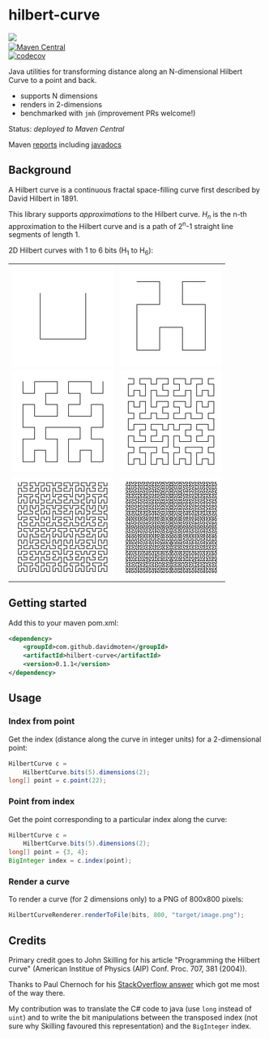 # hilbert-curve
<a href="https://travis-ci.org/davidmoten/hilbert-curve"><img src="https://travis-ci.org/davidmoten/hilbert-curve.svg"/></a><br/>
[![Maven Central](https://maven-badges.herokuapp.com/maven-central/com.github.davidmoten/hilbert-curve/badge.svg?style=flat)](https://maven-badges.herokuapp.com/maven-central/com.github.davidmoten/hilbert-curve)<br/>
[![codecov](https://codecov.io/gh/davidmoten/hilbert-curve/branch/master/graph/badge.svg)](https://codecov.io/gh/davidmoten/hilbert-curve)<br/>

Java utilities for transforming distance along an N-dimensional Hilbert Curve to a point and back.

* supports N dimensions
* renders in 2-dimensions
* benchmarked with `jmh` (improvement PRs welcome!)

Status: *deployed to Maven Central*

Maven [reports](https://davidmoten.github.io/hilbert-curve/index.html) including [javadocs](https://davidmoten.github.io/hilbert-curve/apidocs/index.html)

Background
-------------
A Hilbert curve is a continuous fractal space-filling curve first described by David Hilbert in 1891.

This library supports *approximations* to the Hilbert curve. *H<sub>n</sub>* is the n-th approximation to the Hilbert curve and is a path of 2<sup>n</sup>-1 straight line segments of length 1.

2D Hilbert curves with 1 to 6 bits (H<sub>1</sub> to H<sub>6</sub>):

| | |
| --- | --- |
|  <img src="src/docs/hilbert-2d-bits-1.png?raw=true" /> |  <img src="src/docs/hilbert-2d-bits-2.png?raw=true" />
|  <img src="src/docs/hilbert-2d-bits-3.png?raw=true" /> |  <img src="src/docs/hilbert-2d-bits-4.png?raw=true" />
|  <img src="src/docs/hilbert-2d-bits-5.png?raw=true" /> |  <img src="src/docs/hilbert-2d-bits-6.png?raw=true" />

Getting started
-----------------
Add this to your maven pom.xml:

```xml
<dependency>
    <groupId>com.github.davidmoten</groupId>
    <artifactId>hilbert-curve</artifactId>
    <version>0.1.1</version>
</dependency>
``` 

Usage
---------

### Index from point

Get the index (distance along the curve in integer units) for a 2-dimensional point:

```java
HilbertCurve c = 
    HilbertCurve.bits(5).dimensions(2);
long[] point = c.point(22);
```

### Point from index

Get the point corresponding to a particular index along the curve:

```java
HilbertCurve c = 
    HilbertCurve.bits(5).dimensions(2);
long[] point = {3, 4};
BigInteger index = c.index(point);
```

### Render a curve

To render a curve (for 2 dimensions only) to a PNG of 800x800 pixels:

```java
HilbertCurveRenderer.renderToFile(bits, 800, "target/image.png");
```

Credits
----------
Primary credit goes to John Skilling for his article "Programming the Hilbert curve" (American Institue of Physics (AIP) Conf. Proc. 707, 381 (2004)).

Thanks to Paul Chernoch for his [StackOverflow answer](http://stackoverflow.com/questions/499166/mapping-n-dimensional-value-to-a-point-on-hilbert-curve) which got me most of the way there.

My contribution was to translate the C# code to java (use `long` instead of `uint`) and to write the bit manipulations between the transposed index (not sure why Skilling favoured this representation) and the `BigInteger` index.
